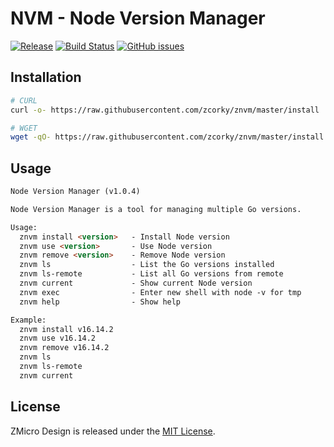 # NVM - Node Version Manager

[![Release](https://img.shields.io/github/tag/zmicro-design/plugin-nvm.svg?label=Release)](https://github.com/zmicro-design/plugin-nvm/tags)
[![Build Status](https://github.com/zmicro-design/plugin-nvm/actions/workflows/ci.yml/badge.svg?branch=master)](https://github.com/zmicro-design/plugin-nvm/actions/workflows/ci.yml)
[![GitHub issues](https://img.shields.io/github/issues/zmicro-design/plugin-nvm.svg)](https://github.com/zmicro-design/plugin-nvm/issues)

## Installation

```bash
# CURL
curl -o- https://raw.githubusercontent.com/zcorky/znvm/master/install | bash

# WGET
wget -qO- https://raw.githubusercontent.com/zcorky/znvm/master/install | bash
```

## Usage

```markdown
Node Version Manager (v1.0.4)

Node Version Manager is a tool for managing multiple Go versions.

Usage:
  znvm install <version>   - Install Node version
  znvm use <version>       - Use Node version
  znvm remove <version>    - Remove Node version
  znvm ls                  - List the Go versions installed
  znvm ls-remote           - List all Go versions from remote
  znvm current             - Show current Node version
  znvm exec                - Enter new shell with node -v for tmp
  znvm help                - Show help

Example:
  znvm install v16.14.2
  znvm use v16.14.2
  znvm remove v16.14.2
  znvm ls
  znvm ls-remote
  znvm current
```

## License
ZMicro Design is released under the [MIT License](./LICENSE).